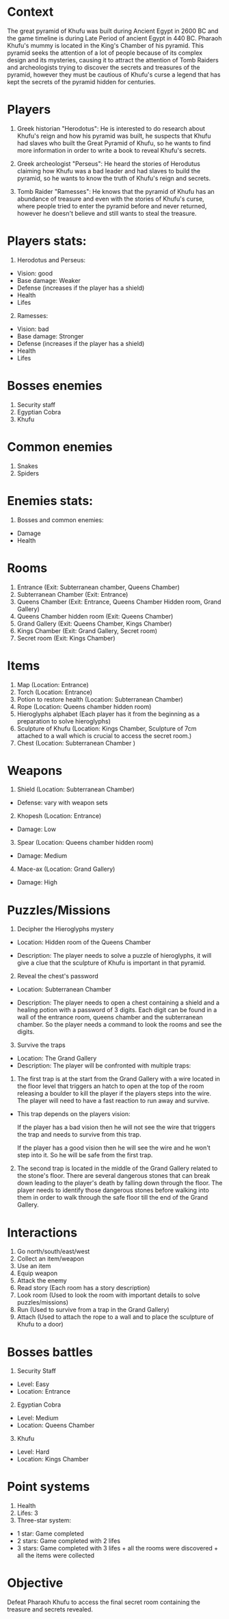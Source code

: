 # Context 
The great pyramid of Khufu was built during Ancient Egypt in 2600 BC and the game timeline is during Late Period of ancient Egypt in 440 BC. Pharaoh Khufu's mummy is located in the King's Chamber of his pyramid. This pyramid seeks the attention of a lot of people because of its complex design and its mysteries, causing it to attract the attention of Tomb Raiders and archeologists trying to discover the secrets and treasures of the pyramid, however they must be cautious of Khufu's curse a legend that has kept the secrets of the pyramid hidden for centuries.


# Players
1. Greek historian "Herodotus":
   He is interested to do research about Khufu's reign and how his pyramid was built, he suspects that Khufu had slaves who built the Great Pyramid of Khufu, so he wants to find more information in order to write a book to reveal Khufu's secrets.

2. Greek archeologist "Perseus":
   He heard the stories of Herodutus claiming how Khufu was a bad leader and had slaves to build the pyramid, so he wants to know the truth of Khufu's reign and secrets.

3. Tomb Raider "Ramesses": 
   He knows that the pyramid of Khufu has an abundance of treasure and even with the stories of Khufu's curse, where people tried to enter the pyramid before and never returned, however he doesn't believe and still wants to steal the treasure.

# Players stats: 
1. Herodotus and Perseus: 
  * Vision: good
  * Base damage: Weaker
  * Defense (increases if the player has a shield) 
  * Health
  * Lifes
   
2. Ramesses:
  * Vision: bad
  * Base damage: Stronger
  * Defense (increases if the player has a shield) 
  * Health
  * Lifes


# Bosses enemies
1. Security staff
2. Egyptian Cobra
3. Khufu

# Common enemies
1. Snakes
2. Spiders

# Enemies stats: 
1. Bosses and common enemies:
  * Damage
  * Health


# Rooms
1. Entrance (Exit: Subterranean chamber, Queens Chamber)
2. Subterranean Chamber (Exit: Entrance)
3. Queens Chamber (Exit: Entrance, Queens Chamber Hidden room, Grand Gallery)
4. Queens Chamber hidden room (Exit: Queens Chamber)
5. Grand Gallery (Exit: Queens Chamber, Kings Chamber)
6. Kings Chamber (Exit: Grand Gallery, Secret room)
7. Secret room (Exit: Kings Chamber)

# Items
1. Map (Location: Entrance)
2. Torch (Location: Entrance)
3. Potion to restore health (Location: Subterranean Chamber)
4. Rope (Location: Queens chamber hidden room)
5. Hieroglyphs alphabet (Each player has it from the beginning as a preparation to solve hieroglyphs)
6. Sculpture of Khufu (Location: Kings Chamber, Sculpture of 7cm attached to a wall which is crucial to access the secret room.)
7. Chest (Location: Subterranean Chamber )

# Weapons
1. Shield (Location: Subterranean Chamber)
* Defense: vary with weapon sets
2. Khopesh (Location: Entrance)
* Damage: Low
3. Spear (Location: Queens chamber hidden room)
* Damage: Medium
4. Mace-ax (Location: Grand Gallery)
* Damage: High


# Puzzles/Missions
1. Decipher the Hieroglyphs mystery
* Location: Hidden room of the Queens Chamber

* Description: The player needs to solve a puzzle of hieroglyphs, it will give a clue that the sculpture of Khufu is important in that pyramid.

2. Reveal the chest's password
* Location: Subterranean Chamber

* Description: The player needs to open a chest containing a shield and a healing potion with a password of 3 digits. Each digit can be found in a wall of the entrance room, queens chamber and the subterranean chamber. So the player needs a command to look the rooms and see the digits.

3. Survive the traps
* Location: The Grand Gallery 
* Description: The player will be confronted with multiple traps:
1. The first trap is at the start from the Grand Gallery with a wire located in the floor level that triggers an hatch to open at the top of the room releasing a boulder to kill the player if the players steps into the wire. The player will need to have a fast reaction to run away and survive.

* This trap depends on the players vision:

  If the player has a bad vision then he will not see the wire that triggers the trap and needs to survive from this trap.

  If the player has a good vision then he will see the wire and he won't step into it. So he will be safe from the first trap.

2. The second trap is located in the middle of the Grand Gallery related to the stone's floor. There are several dangerous stones that can break down leading to the player's death by falling down through the floor. The player needs to identify those dangerous stones before walking into them in order to walk through the safe floor till the end of the Grand Gallery.


# Interactions
1. Go north/south/east/west 
2. Collect an item/weapon 
3. Use an item 
4. Equip weapon
5. Attack the enemy
6. Read story (Each room has a story description)
7. Look room (Used to look the room with important details to solve puzzles/missions)
8. Run (Used to survive from a trap in the Grand Gallery)
9. Attach (Used to attach the rope to a wall and to place the sculpture of Khufu to a door)


# Bosses battles
1. Security Staff
 * Level: Easy
 * Location: Entrance

2. Egyptian Cobra
 * Level: Medium
 * Location: Queens Chamber

3. Khufu
 * Level: Hard
 * Location: Kings Chamber


 # Point systems
 1. Health
 2. Lifes: 3
 3. Three-star system:
  * 1 star: Game completed
  * 2 stars: Game completed with 2 lifes
  * 3 stars: Game completed with 3 lifes + all the rooms were discovered + all the items were collected
 
 
 # Objective
 Defeat Pharaoh Khufu to access the final secret room containing the treasure and secrets revealed.
 
